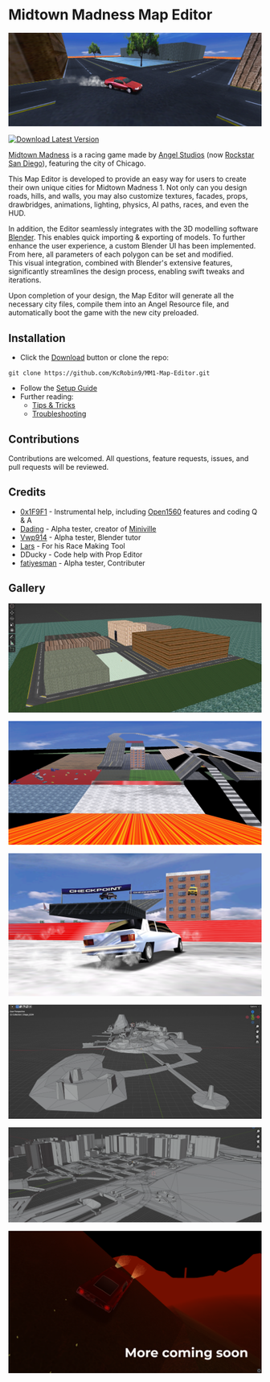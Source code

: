 # Midtown Madness Map Editor

![Preview](.github/images/Preview.png)

[![Download Latest Version](https://img.shields.io/badge/download-latest-brightgreen?logo=data%3Aimage%2Fsvg%2Bxml%3Bbase64%2CPHN2ZyB4bWxucz0iaHR0cDovL3d3dy53My5vcmcvMjAwMC9zdmciIGhlaWdodD0iMjQiIHdpZHRoPSIyNCI%2BPHBhdGggZmlsbD0iIzRjMSIgZD0iTTUgMjBoMTR2LTJINXYyek0xOSA5aC00VjNIOXY2SDVsNyA3IDctN3oiLz48L3N2Zz4%3D)](https://github.com/KcRobin9/MM1-Map-Editor/archive/refs/heads/main.zip)

[Midtown Madness](https://en.wikipedia.org/wiki/Midtown_Madness) is a racing game made by [Angel Studios](https://en.wikipedia.org/wiki/Rockstar_San_Diego) (now [Rockstar San Diego](https://en.wikipedia.org/wiki/Rockstar_San_Diego)), featuring the city of Chicago.

This Map Editor is developed to provide an easy way for users to create their own unique cities for Midtown Madness 1. Not only can you design roads, hills, and walls, you may also customize textures, facades, props, drawbridges, animations, lighting, physics, AI paths, races, and even the HUD.

In addition, the Editor seamlessly integrates with the 3D modelling software [Blender](https://www.blender.org/). This enables quick importing & exporting of models. To further enhance the user experience, a custom Blender UI has been implemented. From here, all parameters of each polygon can be set and modified.   
This visual integration, combined with Blender's extensive features, significantly streamlines the design process, enabling swift tweaks and iterations.

Upon completion of your design, the Map Editor will generate all the necessary city files, compile them into an Angel Resource file, and automatically boot the game with the new city preloaded.

## Installation

* Click the [Download](https://github.com/KcRobin9/MM1-Map-Editor/archive/refs/heads/main.zip) button or clone the repo: 
```
git clone https://github.com/KcRobin9/MM1-Map-Editor.git
```
* Follow the [Setup Guide](https://github.com/KcRobin9/MM1-Map-Editor/blob/main/Setup/SETUP.md)
* Further reading: 
    * [Tips & Tricks](https://github.com/KcRobin9/MM1-Map-Editor/blob/main/docs/TIPS_TRICKS.md)
    * [Troubleshooting](https://github.com/KcRobin9/MM1-Map-Editor/blob/main/docs/TROUBLESHOOTING.md)

## Contributions

Contributions are welcomed. All questions, feature requests, issues, and pull requests will be reviewed.

## Credits

* [0x1F9F1](https://github.com/0x1F9F1) - Instrumental help, including [Open1560](https://github.com/0x1F9F1/Open1560) features and coding Q & A
* [Dading](https://www.youtube.com/@dading5962) - Alpha tester, creator of [Miniville](https://github.com/KcRobin9/MM1-Map-Editor/blob/main/Resources/User/_FINISHED_MAPS/Miniville)
* [Vwp914](https://github.com/Vwp914) - Alpha tester, Blender tutor
* [Lars](https://github.com/Larspolo) - For his Race Making Tool
* DDucky - Code help with Prop Editor
* [fatiyesman](https://github.com/fatiyesman) - Alpha tester, Contributer
## Gallery

![Preview](.github/images/Gallery_1.png)

![Preview](.github/images/Gallery_2.png)

![Preview](.github/images/Gallery_3.png)

![Preview](.github/images/Gallery_4.png)

![Preview](.github/images/Gallery_5.png)

![Preview](.github/images/Gallery_6.png)
